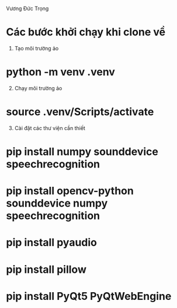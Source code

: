 Vương Đức Trọng

# Các bước khởi chạy khi clone về

1. Tạo môi trường ảo

# python -m venv .venv

2. Chạy môi trường ảo

# source .venv/Scripts/activate

3. Cài đặt các thư viện cần thiết

# pip install numpy sounddevice speechrecognition

# pip install opencv-python sounddevice numpy speechrecognition

# pip install pyaudio

# pip install pillow

# pip install PyQt5 PyQtWebEngine
